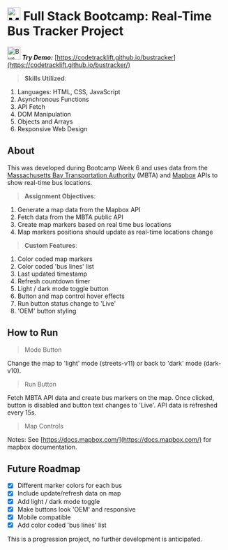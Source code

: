 # <img src='https://www.codebypete.com/pics/about/mitxPro_logoStacked.jpg' alt='MIT xPro logo' width='30'> Full Stack Bootcamp: Real-Time Bus Tracker Project

<img src='./busLogo.ico' alt='Bus Logo' width='30'> ***Try Demo:*** [https://codetracklift.github.io/bustracker](https://codetracklift.github.io/bustracker/)

>**Skills Utilized**:
<ol>
    <li>Languages: HTML, CSS, JavaScript</li>
    <li>Asynchronous Functions</li>
    <li>API Fetch</li>
    <li>DOM Manipulation</li>
    <li>Objects and Arrays</li>
    <li>Responsive Web Design</li>
</ol>

## About
This was developed during Bootcamp Week 6 and uses data from the [Massachusetts Bay Transportation Authority](https://www.mbta.com/) (MBTA) and [Mapbox](https://www.mapbox.com/) APIs to show real-time bus locations.

>**Assignment Objectives**:
<ol>
    <li>Generate a map data from the Mapbox API</li>
    <li>Fetch data from the MBTA public API</li>
    <li>Create map markers based on real time bus locations</li>
    <li>Map markers positions should update as real-time locations change</li>
</ol>

>**Custom Features**:
<ol>
    <li>Color coded map markers</li>
    <li>Color coded 'bus lines' list</li>
    <li>Last updated timestamp</li>
    <li>Refresh countdown timer</li>
    <li>Light / dark mode toggle button</li>
    <li>Button and map control hover effects</li>
    <li>Run button status change to 'Live'</li>
    <li>'OEM' button styling</li>
</ol>

## How to Run
> Mode Button

Change the map to 'light' mode (streets-v11) or back to 'dark' mode (dark-v10).

> Run Button

Fetch MBTA API data and create bus markers on the map. Once clicked, button is disabled and button text changes to 'Live'.  API data is refreshed every 15s. 

> Map Controls

Notes:  See [https://docs.mapbox.com/](https://docs.mapbox.com/) for mapbox documentation.
## Future Roadmap
- [x] Different marker colors for each bus
- [x] Include update/refresh data on map
- [x] Add light / dark mode toggle
- [x] Make buttons look 'OEM' and responsive
- [x] Mobile compatible
- [x] Add color coded 'bus lines' list

This is a progression project, no further development is anticipated.